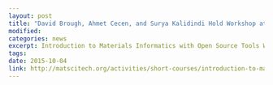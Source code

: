 ```yaml
---
layout: post
title: "David Brough, Ahmet Cecen, and Surya Kalidindi Hold Workshop at MS&T"
modified: 
categories: news
excerpt: Introduction to Materials Informatics with Open Source Tools Workshop, MS&T 2015, Columbus, OH.
tags: 
date: 2015-10-04
link: http://matscitech.org/activities/short-courses/introduction-to-materials-informatics-with-open-source-tools/
---
```

